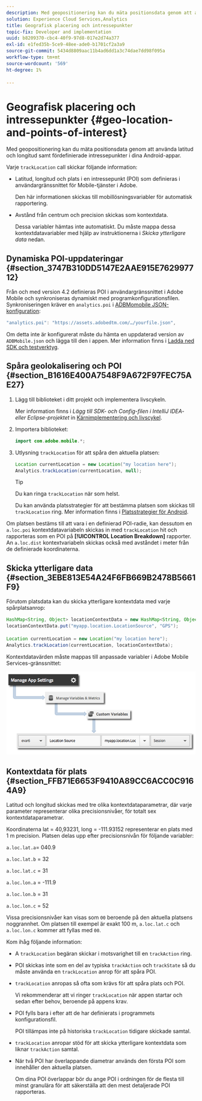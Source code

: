 ```yaml
---
description: Med geopositionering kan du mäta positionsdata genom att använda latitud och longitud samt fördefinierade intressepunkter i dina Android-appar.
solution: Experience Cloud Services,Analytics
title: Geografisk placering och intressepunkter
topic-fix: Developer and implementation
uuid: b8209370-cbc4-40f9-97d8-017e2d74a377
exl-id: e1fed35b-5ce9-48ee-ade0-b1701cf2a3a9
source-git-commit: 5434d8809aac11b4ad6dd1a3c74dae7dd98f095a
workflow-type: tm+mt
source-wordcount: '569'
ht-degree: 1%

---
```


# Geografisk placering och intressepunkter {#geo-location-and-points-of-interest}

Med geopositionering kan du mäta positionsdata genom att använda latitud och longitud samt fördefinierade intressepunkter i dina Android-appar.

Varje `trackLocation` call skickar följande information:

* Latitud, longitud och plats i en intressepunkt (POI) som definieras i användargränssnittet för Mobile-tjänster i Adobe.

   Den här informationen skickas till mobillösningsvariabler för automatisk rapportering.

* Avstånd från centrum och precision skickas som kontextdata.

   Dessa variabler hämtas inte automatiskt. Du måste mappa dessa kontextdatavariabler med hjälp av instruktionerna i *Skicka ytterligare data* nedan.

## Dynamiska POI-uppdateringar {#section_3747B310DD5147E2AAE915E762997712}

Från och med version 4.2 definieras POI i användargränssnittet i Adobe Mobile och synkroniseras dynamiskt med programkonfigurationsfilen. Synkroniseringen kräver en `analytics.poi` i [ADBMomobile JSON-konfiguration](/help/android/configuration/json-config/json-config.md):

```js
"analytics.poi": "https://assets.adobedtm.com/…/yourfile.json",
```

Om detta inte är konfigurerat måste du hämta en uppdaterad version av `ADBMobile.json` och lägga till den i appen. Mer information finns i [Ladda ned SDK och testverktyg](/help/android/getting-started/requirements.md).

## Spåra geolokalisering och POI {#section_B1616E400A7548F9A672F97FEC75AE27}

1. Lägg till biblioteket i ditt projekt och implementera livscykeln.

   Mer information finns i *Lägg till SDK- och Config-filen i IntelliJ IDEA- eller Eclipse-projektet* in [Kärnimplementering och livscykel](/help/android/getting-started/dev-qs.md).

1. Importera biblioteket:

   ```java
   import com.adobe.mobile.*;
   ```

1. Utlysning `trackLocation` för att spåra den aktuella platsen:

   ```java
   Location currentLocation = new Location("my location here"); 
   Analytics.trackLocation(currentLocation, null);
   ```

   >[!TIP]
   >
   >Du kan ringa `trackLocation` när som helst.

   Du kan använda platsstrategier för att bestämma platsen som skickas till `trackLocation` ring. Mer information finns i [Platsstrategier för Android](https://developer.android.com/guide/topics/location/strategies.html).

Om platsen bestäms till att vara i en definierad POI-radie, kan dessutom en `a.loc.poi` kontextdatavariabeln skickas in med `trackLocation` hit och rapporteras som en POI på **[!UICONTROL Location Breakdown]** rapporter. An `a.loc.dist` kontextvariabeln skickas också med avståndet i meter från de definierade koordinaterna.

## Skicka ytterligare data {#section_3EBE813E54A24F6FB669B2478B5661F9}

Förutom platsdata kan du skicka ytterligare kontextdata med varje spårplatsanrop:

```java
HashMap<String, Object> locationContextData = new HashMap<String, Object>(); 
locationContextData.put("myapp.location.LocationSource", "GPS"); 
 
Location currentLocation = new Location("my location here"); 
Analytics.trackLocation(currentLocation, locationContextData);
```

Kontextdatavärden måste mappas till anpassade variabler i Adobe Mobile Services-gränssnittet:

![](assets/map-location-context-data.png)

## Kontextdata för plats {#section_FFB71E6653F9410A89CC6ACC0C9164A9}

Latitud och longitud skickas med tre olika kontextdataparametrar, där varje parameter representerar olika precisionsnivåer, för totalt sex kontextdataparametrar.

Koordinaterna lat = 40,93231, long = -111.93152 representerar en plats med 1 m precision. Platsen delas upp efter precisionsnivån för följande variabler:

`a.loc.lat.a`= 040.9

`a.loc.lat.b` = 32

`a.loc.lat.c` = 31

`a.loc.lon.a` = -111.9

`a.loc.lon.b` = 31

`a.loc.lon.c` = 52

Vissa precisionsnivåer kan visas som `00` beroende på den aktuella platsens noggrannhet. Om platsen till exempel är exakt 100 m, `a.loc.lat.c` och `a.loc.lon.c` kommer att fyllas med `00`.

Kom ihåg följande information:

* A `trackLocation` begäran skickar i motsvarighet till en `trackAction` ring.

* POI skickas inte som en del av typiska `trackAction` och `trackState` så du måste använda en `trackLocation` anrop för att spåra POI.

* `trackLocation` anropas så ofta som krävs för att spåra plats och POI.

   Vi rekommenderar att vi ringer `trackLocation` när appen startar och sedan efter behov, beroende på appens krav.

* POI fylls bara i efter att de har definierats i programmets konfigurationsfil.

   POI tillämpas inte på historiska `trackLocation` tidigare skickade samtal.
* `trackLocation` anropar stöd för att skicka ytterligare kontextdata som liknar `trackAction` samtal.

* När två POI har överlappande diametrar används den första POI som innehåller den aktuella platsen.

   Om dina POI överlappar bör du ange POI i ordningen för de flesta till minst granulära för att säkerställa att den mest detaljerade POI rapporteras.
